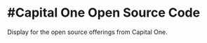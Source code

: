 #Capital One Open Source Code
===================

Display for the open source offerings from Capital One.